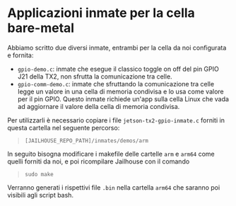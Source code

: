 # Applicazioni inmate per la cella bare-metal

Abbiamo scritto due diversi inmate, entrambi per la cella da noi configurata e fornita:

- `gpio-demo.c`: inmate che esegue il classico toggle on off del pin GPIO J21 della TX2, non sfrutta la comunicazione tra celle.
- `gpio-comm-demo.c`: inmate che sfruttando la comunicazione tra celle legge un valore in una cella di memoria condivisa e lo usa come valore per il pin GPIO.
Questo inmate richiede un'app sulla cella Linux che vada ad aggiornare il valore della cella di memoria condivisa.

Per utilizzarli è necessario copiare i file `jetson-tx2-gpio-inmate.c` forniti in questa cartella nel seguente percorso:

> `[JAILHOUSE_REPO_PATH]/inmates/demos/arm`

In seguito bisogna modificare i makefile delle cartelle `arm` e `arm64` come quelli forniti da noi, e poi ricompilare Jailhouse con il comando 
> `sudo make`

Verranno generati i rispettivi file `.bin` nella cartella `arm64` che saranno poi visibili agli script bash.